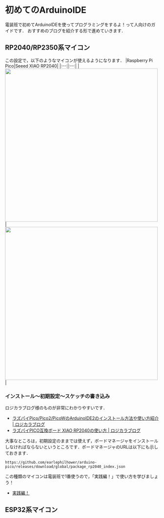 # 初めてのArduinoIDE
電装班で初めてArduinoIDEを使ってプログラミングをするよ！って人向けのガイドです．
おすすめのブログを紹介する形で進めていきます．

## RP2040/RP2350系マイコン
この設定で，以下のようなマイコンが使えるようになります．
|Raspberry Pi Pico|Seeed XIAO RP2040|
|:--:|:--:|
|<img src="https://www.switch-science.com/cdn/shop/files/eacb998e-6884-4f33-bec7-31c1b0b382b4_81409d72-9247-4783-8d4d-2f640aa3cb5b_2400x2400.jpg?v=1725604863" width="500px">|<img src="https://files.seeedstudio.com/wiki/XIAO-RP2040/img/102010428_Preview-07.jpg" width="500px">|

### インストール～初期設定～スケッチの書き込み
ロジカラブログ様のものが非常にわかりやすいです．

- [ラズパイPico/Pico2/PicoWのArduinoIDE2のインストール方法や使い方紹介 | ロジカラブログ](https://logikara.blog/raspi-pico-arduinoide/)
- [ラズパイPICO互換ボード XIAO RP2040の使い方 | ロジカラブログ](https://logikara.blog/xiao-rp2040/)

大事なところは，初期設定のままでは使えず，ボードマネージャをインストールしなければならないというところです．ボードマネージャのURLは以下にも示しておきます．
```
https://github.com/earlephilhower/arduino-pico/releases/download/global/package_rp2040_index.json
```

この種類のマイコンは電装班で1番使うので，「実践編！」で使い方を学びましょう！

- [実践編！](https://telling-march-c0b.notion.site/7874e2cedf9c4ff7b75fd1fb712b05d0)

## ESP32系マイコン